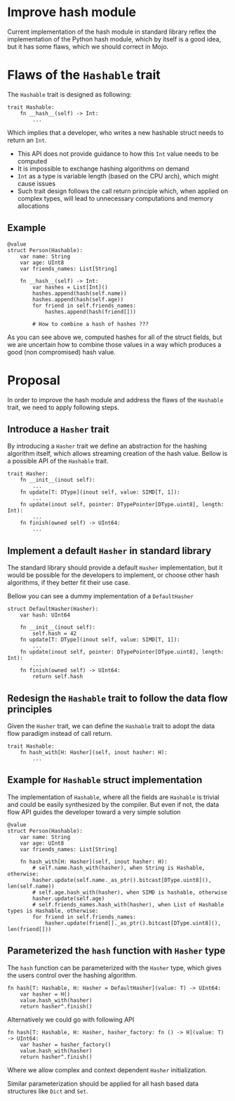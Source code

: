 # Improve hash module

Current implementation of the hash module in standard library reflex the implementation of the Python hash module, which by itself is a good idea, but it has some flaws, which we should correct in Mojo.

# Flaws of the `Hashable` trait

The `Hashable` trait is designed as following:

```mojo
trait Hashable:
    fn __hash__(self) -> Int:
        ...
```

Which implies that a developer, who writes a new hashable struct needs to return an `Int`. 
- This API does not provide guidance to how this `Int` value needs to be computed
- It is impossible to exchange hashing algorithms on demand
- `Int` as a type is variable length (based on the CPU arch), which might cause issues
- Such trait design follows the call return principle which, when applied on complex types, will lead to unnecessary computations and memory allocations

## Example

```mojo
@value
struct Person(Hashable):
    var name: String
    var age: UInt8
    var friends_names: List[String]

    fn __hash__(self) -> Int:
        var hashes = List[Int]()
        hashes.append(hash(self.name))
        hashes.append(hash(self.age))
        for friend in self.friends_names:
            hashes.append(hash(friend[]))
        
        # How to combine a hash of hashes ???
```
As you can see above we, computed hashes for all of the struct fields, but we are uncertain how to combine those values in a way which produces a good (non compromised) hash value.

# Proposal

In order to improve the hash module and address the flaws of the `Hashable` trait, we need to apply following steps.

## Introduce a `Hasher` trait

By introducing a `Hasher` trait we define an abstraction for the hashing algorithm itself, which allows streaming creation of the hash value. Bellow is a possible API of the `Hashable` trait.

```mojo
trait Hasher:
    fn __init__(inout self):
        ...
    fn update[T: DType](inout self, value: SIMD[T, 1]):
        ...
    fn update(inout self, pointer: DTypePointer[DType.uint8], length: Int):
        ...
    fn finish(owned self) -> UInt64:
        ...
```

## Implement a default `Hasher` in standard library

The standard library should provide a default `Hasher` implementation, but it would be possible for the developers to implement, or choose other hash algorithms, if they better fit their use case.

Bellow you can see a dummy implementation of a `DefaultHasher`

```mojo
struct DefaultHasher(Hasher):
    var hash: UInt64

    fn __init__(inout self):
        self.hash = 42
    fn update[T: DType](inout self, value: SIMD[T, 1]):
        ...
    fn update(inout self, pointer: DTypePointer[DType.uint8], length: Int):
        ...
    fn finish(owned self) -> UInt64:
        return self.hash
```

## Redesign the `Hashable` trait to follow the data flow principles

Given the `Hasher` trait, we can define the `Hashable` trait to adopt the data flow paradigm instead of call return.

```mojo
trait Hashable:
    fn hash_with[H: Hasher](self, inout hasher: H):
        ...
```

## Example for `Hashable` struct implementation

The implementation of `Hashable`, where all the fields are `Hashable` is trivial and could be easily synthesized by the compiler. But even if not, the data flow API guides the developer toward a very simple solution

```mojo
@value
struct Person(Hashable):
    var name: String
    var age: UInt8
    var friends_names: List[String]

    fn hash_with[H: Hasher](self, inout hasher: H):
        # self.name.hash_with(hasher), when String is Hashable, otherwise:
        hasher.update(self.name._as_ptr().bitcast[DType.uint8](), len(self.name))
        # self.age.hash_with(hasher), when SIMD is hashable, otherwise
        hasher.update(self.age)
        # self.friends_names.hash_with(hasher), when List of Hashable types is Hashable, otherwise:
        for friend in self.friends_names:
            hasher.update(friend[]._as_ptr().bitcast[DType.uint8](), len(friend[]))
```

## Parameterized the `hash` function with `Hasher` type

The `hash` function can be parameterized with the `Hasher` type, which gives the users control over the hashing algorithm.

```mojo
fn hash[T: Hashable, H: Hasher = DefaultHasher](value: T) -> UInt64:
    var hasher = H()
    value.hash_with(hasher)
    return hasher^.finish()
```

Alternatively we could go with following API

```mojo
fn hash[T: Hashable, H: Hasher, hasher_factory: fn () -> H](value: T) -> UInt64:
    var hasher = hasher_factory()
    value.hash_with(hasher)
    return hasher^.finish()
```

Where we allow complex and context dependent `Hasher` initialization.

Similar parameterization should be applied for all hash based data structures like `Dict` and `Set`.
